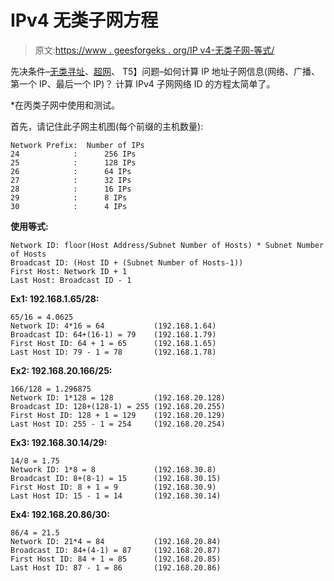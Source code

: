 # IPv4 无类子网方程

> 原文:[https://www . geesforgeks . org/IP v4-无类子网-等式/](https://www.geeksforgeeks.org/ipv4-classless-subnet-equation/)

先决条件–[无类寻址](https://www.geeksforgeeks.org/ip-addressing-classless-addressing/)、[超网](https://www.geeksforgeeks.org/computer-network-supernetting/)、
T5】问题–如何计算 IP 地址子网信息(网络、广播、第一个 IP、最后一个 IP)？
计算 IPv4 子网网络 ID 的方程太简单了。

*在丙类子网中使用和测试。

首先，请记住此子网主机图(每个前缀的主机数量):

```
Network Prefix:  Number of IPs
24            :      256 IPs
25            :      128 IPs
26            :      64 IPs
27            :      32 IPs
28            :      16 IPs
29            :      8 IPs
30            :      4 IPs 
```

**使用等式:**

```
Network ID: floor(Host Address/Subnet Number of Hosts) * Subnet Number of Hosts
Broadcast ID: (Host ID + (Subnet Number of Hosts-1))
First Host: Network ID + 1
Last Host: Broadcast ID - 1

```

**Ex1: 192.168.1.65/28:**

```
65/16 = 4.0625
Network ID: 4*16 = 64           (192.168.1.64)
Broadcast ID: 64+(16-1) = 79    (192.168.1.79)
First Host ID: 64 + 1 = 65      (192.168.1.65)
Last Host ID: 79 - 1 = 78       (192.168.1.78)

```

**Ex2: 192.168.20.166/25:**

```
166/128 = 1.296875
Network ID: 1*128 = 128         (192.168.20.128)
Broadcast ID: 128+(128-1) = 255 (192.168.20.255)
First Host ID: 128 + 1 = 129    (192.168.20.129)
Last Host ID: 255 - 1 = 254     (192.168.20.254)

```

**Ex3: 192.168.30.14/29:**

```
14/8 = 1.75
Network ID: 1*8 = 8             (192.168.30.8)
Broadcast ID: 8+(8-1) = 15      (192.168.30.15)
First Host ID: 8 + 1 = 9        (192.168.30.9)
Last Host ID: 15 - 1 = 14       (192.168.30.14)

```

**Ex4: 192.168.20.86/30:**

```
86/4 = 21.5
Network ID: 21*4 = 84           (192.168.20.84)
Broadcast ID: 84+(4-1) = 87     (192.168.20.87)
First Host ID: 84 + 1 = 85      (192.168.20.85)
Last Host ID: 87 - 1 = 86       (192.168.20.86)

```